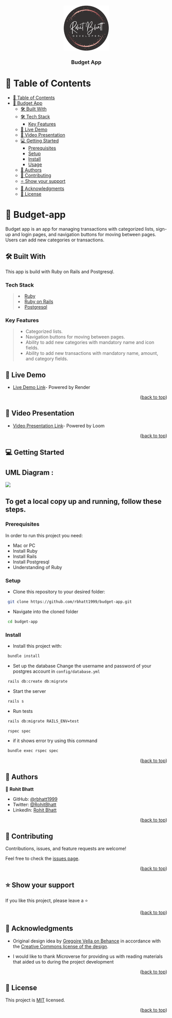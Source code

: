 <a name="readme-top"></a>
<div align="center">

  <img src="https://github.com/rbhatt1999/rbhatt1999/blob/bd8bb27a9814ab74d6f920a1027494a65610a24d/logo.png" alt="logo" width="140"  height="auto" />
  <br/>

  <h3><b>Budget App</b></h3>
</div>
<a name="readme-top"></a>

<!-- TABLE OF CONTENTS -->

# 📗 Table of Contents

- [📗 Table of Contents](#-table-of-contents)
- [📖 Budget App ](#-budget-app-)
  - [🛠 Built With ](#-built-with-)
  - [🛠 Tech Stack ](#-tech-stack-)
    - [Key Features ](#key-features-)
  - [🚀 Live Demo](#live-demo)
  - [🚀 Video Presentation](#presentation)
  - [💻 Getting Started ](#-getting-started-)
    - [Prerequisites](#prerequisites)
    - [Setup](#setup)
    - [Install](#install)
    - [Usage](#usage)
  - [👥 Authors](#-authors)
  - [🤝 Contributing ](#-contributing-)
  - [⭐️ Show your support ](#️-show-your-support-)
  - [🙏 Acknowledgments ](#-acknowledgments-)
  - [📝 License ](#-license-)

<!-- PROJECT DESCRIPTION -->

# 📖 Budget-app <a name="about-project"></a>

Budget app is an app for managing transactions with categorized lists, sign-up and login pages, and navigation buttons for moving between pages. Users can add new categories or transactions.

## 🛠 Built With <a name="built-with"></a>
This app is build with Ruby on Rails and Postgresql.
### Tech Stack <a name="tech-stack"></a>
> <li><a href="https://www.ruby-lang.org/en/">Ruby</a></li>
> <li><a href="https://rubyonrails.org/">Ruby on Rails</a></li>
> <li><a href="https://www.postgresql.org/">Postgresql</a></li>

### Key Features <a name="key-features"></a>

> - Categorized lists.
> - Navigation buttons for moving between pages.
> - Ability to add new categories with mandatory name and icon fields.
> - Ability to add new transactions with mandatory name, amount, and category fields.

## 🚀 Live Demo <a name="live-demo"></a>

- [Live Demo Link](https://budget-6lkf.onrender.com/)- Powered by Render

<p align="right">(<a href="#readme-top">back to top</a>)</p>

## 🚀 Video Presentation <a name="presentation"></a>

- [Video Presentation Link](https://www.loom.com/share/63bc64cde192458badbb6da120743994)- Powered by Loom

<p align="right">(<a href="#readme-top">back to top</a>)</p>

<!-- GETTING STARTED -->

## 💻 Getting Started <a name="getting-started"></a>

## UML Diagram :

<img src = 'https://raw.githubusercontent.com/microverseinc/curriculum-rails/main/capstone/images/erd_diagram.png?token=GHSAT0AAAAAACBWOYRNTHBCOXB5FWIF3EYKZCFPXHA'>

## To get a local copy up and running, follow these steps.

### Prerequisites

In order to run this project you need:

- Mac or PC
- Install Ruby
- Install Rails
- Install Postgresql
- Understanding of Ruby

### Setup

- Clone this repository to your desired folder:

```sh
 git clone https://github.com/rbhatt1999/budget-app.git
```

- Navigate into the cloned folder

```sh
 cd budget-app

```
### Install

- Install this project with:

```sh
 bundle install
```

- Set up the database
  Change the username and password of your postgres account in `config/database.yml`

```sh
 rails db:create db:migrate
```

- Start the server

```sh
 rails s
```

- Run tests

```sh
 rails db:migrate RAILS_ENV=test
```

```sh
 rspec spec
```

- if it shows error try using this command

```sh
 bundle exec rspec spec
```

<p align="right">(<a href="#readme-top">back to top</a>)</p>

<!-- AUTHORS -->

## 👥 Authors<a name="authors"></a>

👤 **Rohit Bhatt**

- GitHub: [@rbhatt1999](https://github.com/rbhatt1999)
- Twitter: [@RohitBhatt](https://twitter.com/Rohit_Bhatt_)
- LinkedIn: [Rohit Bhatt](https://www.linkedin.com/in/rohitbhatt-dev/)

<p align="right">(<a href="#readme-top">back to top</a>)</p>

<!-- CONTRIBUTING -->

## 🤝 Contributing <a name="contributing"></a>

Contributions, issues, and feature requests are welcome!

Feel free to check the [issues page](https://github.com/rbhatt1999/budget-app/issues).

<p align="right">(<a href="#readme-top">back to top</a>)</p>

<!-- SUPPORT -->

## ⭐️ Show your support <a name="support"></a>

If you like this project, please leave a ⭐️

<p align="right">(<a href="#readme-top">back to top</a>)</p>

<!-- ACKNOWLEDGEMENTS -->

## 🙏 Acknowledgments <a name="acknowledgements"></a>
- Original design idea by [Gregoire Vella on Behance](https://www.behance.net/gregoirevella) in accordance with the [Creative Commons license of the design](https://creativecommons.org/licenses/by-nc/4.0/).

- I would like to thank Microverse for providing us with reading materials that aided us to during the project development

<p align="right">(<a href="#readme-top">back to top</a>)</p>

<!-- LICENSE -->

## 📝 License <a name="license"></a>

This project is [MIT](./LICENSE) licensed.

<p align="right">(<a href="#readme-top">back to top</a>)</p>